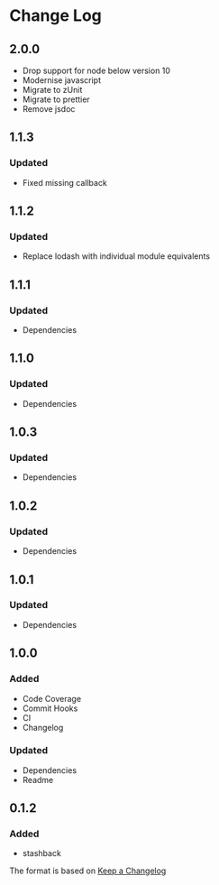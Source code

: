 # Change Log

## 2.0.0

- Drop support for node below version 10
- Modernise javascript
- Migrate to zUnit
- Migrate to prettier
- Remove jsdoc

## 1.1.3

### Updated

- Fixed missing callback

## 1.1.2

### Updated

- Replace lodash with individual module equivalents

## 1.1.1

### Updated

- Dependencies

## 1.1.0

### Updated

- Dependencies

## 1.0.3

### Updated

- Dependencies

## 1.0.2

### Updated

- Dependencies

## 1.0.1

### Updated

- Dependencies

## 1.0.0

### Added

- Code Coverage
- Commit Hooks
- CI
- Changelog

### Updated

- Dependencies
- Readme

## 0.1.2

### Added

- stashback

The format is based on [Keep a Changelog](http://keepachangelog.com/)
